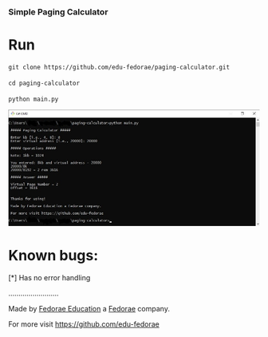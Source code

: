 ### Simple Paging Calculator

# Run
```
git clone https://github.com/edu-fedorae/paging-calculator.git

cd paging-calculator

python main.py
```

![Screenshot](Screenshot.jpg)

# Known bugs:
[*] Has no error handling

.........................

Made by [Fedorae Education](https://edu.fedorae.com) a [Fedorae](https://fedorae.com) company.

For more visit https://github.com/edu-fedorae
